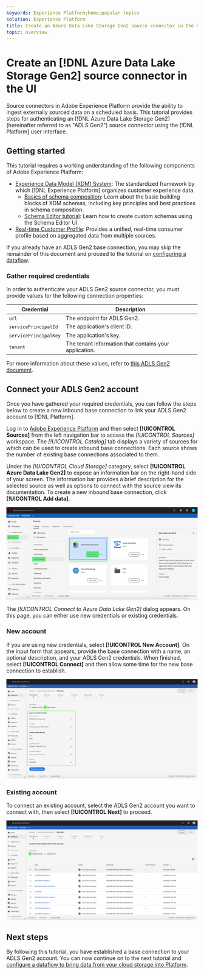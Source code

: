 ```yaml
---
keywords: Experience Platform;home;popular topics
solution: Experience Platform
title: Create an Azure Data Lake Storage Gen2 source connector in the UI
topic: overview
---
```


# Create an [!DNL Azure Data Lake Storage Gen2] source connector in the UI

Source connectors in Adobe Experience Platform provide the ability to ingest externally sourced data on a scheduled basis. This tutorial provides steps for authenticating an [!DNL Azure Data Lake Storage Gen2] (hereinafter referred to as "ADLS Gen2") source connector using the [!DNL Platform] user interface.

## Getting started

This tutorial requires a working understanding of the following components of Adobe Experience Platform:

-   [Experience Data Model (XDM) System](../../../../../xdm/home.md): The standardized framework by which [!DNL Experience Platform] organizes customer experience data.
    -   [Basics of schema composition](../../../../../xdm/schema/composition.md): Learn about the basic building blocks of XDM schemas, including key principles and best practices in schema composition.
    -   [Schema Editor tutorial](../../../../../xdm/tutorials/create-schema-ui.md): Learn how to create custom schemas using the Schema Editor UI.
-   [Real-time Customer Profile](../../../../../profile/home.md): Provides a unified, real-time consumer profile based on aggregated data from multiple sources.

If you already have an ADLS Gen2 base connection, you may skip the remainder of this document and proceed to the tutorial on [configuring a dataflow](../../dataflow/batch/cloud-storage.md).

### Gather required credentials

In order to authenticate your ADLS Gen2 source connector, you must provide values for the following connection properties:

| Credential | Description |
| ---------- | ----------- |
| `url` | The endpoint for ADLS Gen2. |
| `servicePrincipalId` | The application's client ID. |
| `servicePrincipalKey` | The application's key. |
| `tenant` | The tenant information that contains your application. |

For more information about these values, refer to [this ADLS Gen2 document](https://docs.microsoft.com/en-us/azure/data-factory/connector-azure-data-lake-storage).

## Connect your ADLS Gen2 account

Once you have gathered your required credentials, you can follow the steps below to create a new inbound base connection to link your ADLS Gen2 account to [!DNL Platform].

Log in to [Adobe Experience Platform](https://platform.adobe.com) and then select **[!UICONTROL Sources]** from the left navigation bar to access the *[!UICONTROL Sources]* workspace. The *[!UICONTROL Catalog]* tab displays a variety of sources for which can be used to create inbound base connections. Each source shows the number of existing base connections associated to them.

Under the *[!UICONTROL Cloud Storage]* category, select **[!UICONTROL Azure Data Lake Gen2]** to expose an information bar on the right-hand side of your screen. The information bar provides a brief description for the selected source as well as options to connect with the source view its documentation. To create a new inbound base connection, click **[!UICONTROL Add data]**.

![](../../../../images/tutorials/create/adls-gen2/catalog.png)

The *[!UICONTROL Connect to Azure Data Lake Gen2]* dialog appears. On this page, you can either use new credentials or existing credentials. 

### New account

If you are using new credentials, select **[!UICONTROL New Account]**. On the input form that appears, provide the base connection with a name, an optional description, and your ADLS Gen2 credentials. When finished, select **[!UICONTROL Connect]** and then allow some time for the new base connection to establish.

![](../../../../images/tutorials/create/adls-gen2/connect.png)

### Existing account

To connect an existing account, select the ADLS Gen2 account you want to connect with, then select **[!UICONTROL Next]** to proceed.

![](../../../../images/tutorials/create/adls-gen2/existing.png)

## Next steps

By following this tutorial, you have established a base connection to your ADLS Gen2 account. You can now continue on to the next tutorial and [configure a dataflow to bring data from your cloud storage into Platform](../../dataflow/batch/cloud-storage.md).